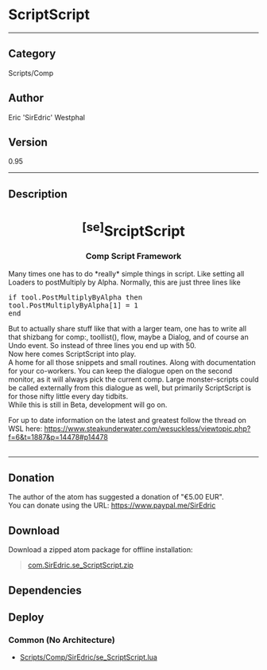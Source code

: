# ScriptScript
___

## Category
Scripts/Comp

## Author
Eric 'SirEdric' Westphal

## Version
0.95

___

## Description
<h1 align="center"><sup>&#91;se&#93;</sup>SrciptScript </h1> <h3 align="center"> Comp Script Framework</h3>
<p>Many times one has to do *really* simple things in script. Like setting all Loaders to postMultiply by Alpha.
Normally, this are just three lines like
<pre>if tool.PostMultiplyByAlpha then
tool.PostMultiplyByAlpha&#91;1&#93; = 1
end
</pre>
But to actually share stuff like that with a larger team, one has to write all that shizbang for comp:, toollist(), flow, maybe a Dialog, and of course an Undo event.
So instead of three lines you end up with 50.<br>
Now here comes ScriptScript into play.<br>
A home for all those snippets and small routines. Along with documentation for your co-workers.
You can keep the dialogue open on the second monitor, as it will always pick the current comp.
Large monster-scripts could be called externally from this dialogue as well, but primarily ScriptScript is for those nifty little every day tidbits.<br>
While this is still in Beta, development will go on.<br>

For up to date information on the latest and greatest
follow the thread on WSL here: https://www.steakunderwater.com/wesuckless/viewtopic.php?f=6&t=1887&p=14478#p14478<br><br>
</p>

___

## Donation
The author of the atom has suggested a donation of "€5.00 EUR".  
You can donate using the URL: <a href="https://www.paypal.me/SirEdric">https://www.paypal.me/SirEdric</a>
## Download

Download a zipped atom package for offline installation:
> [com.SirEdric.se_ScriptScript.zip](https://gitlab.com/WeSuckLess/Reactor/-/archive/master/Reactor-master.zip?path=Atoms/com.SirEdric.se_ScriptScript)  

## Dependencies

## Deploy

### Common (No Architecture)

<ul>
<li><a href="https://gitlab.com/WeSuckLess/Reactor/-/blob/master/Atoms/com.SirEdric.se_ScriptScript/Scripts/Comp/SirEdric/se_ScriptScript.lua?ref_type=heads">Scripts/Comp/SirEdric/se_ScriptScript.lua</a></li>
</ul>
